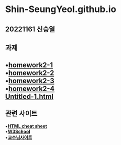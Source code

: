 # Shin-SeungYeol.github.io
20221161 신승열
-----------
과제
-----------
•[**homework2-1**](https://shin-seungyeol.github.io/homework2-1)<br>
•[**homework2-2**](https://shin-seungyeol.github.io/homework2-2)<br>
•[**homework2-3**](https://shin-seungyeol.github.io/homework2-3)<br>
•[**homework2-4**](https://shin-seungyeol.github.io/homework2-4)<br>
[**Untitled-1.html**](https://shin-seungyeol.github.io/Untitled-1)
<br><br>
관련 사이트
-----------
•[**HTML cheat sheet**](https://web.stanford.edu/group/csp/cs21/htmlcheatsheet.pdf)<br>
•[**W3School**](https://www.w3schools.com/html/default.asp)<br>
•[**교수님사이트**](http://kowon.dongseo.ac.kr/~lbg/)
